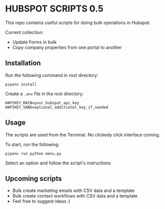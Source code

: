 # HUBSPOT SCRIPTS 0.5
This repo contains useful scripts for doing bulk operations in Hubspot.

Current collection:

- Update Forms in bulk
- Copy company properties from one portal to another

## Installation

Run the following command in root directory:

```pipenv install```

Create a `.env` file in the root directory:

```
HAPIKEY_MAIN=your_hubspot_api_key
HAPIKEY_SAND=optional_additional_key_if_needed
```

## Usage

The scripts are used from the Terminal. No clickedy click interface coming.

To start, run the following:

```pipenv run python menu.py```

Select an option and follow the script's instructions


## Upcoming scripts

- Bulk create marketing emails with CSV data and a template
- Bulk create contact workflows with CSV data and a template
- Feel free to suggest ideas :)


